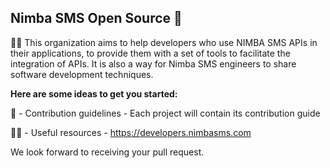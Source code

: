 ## Nimba SMS Open Source 👋

🙋‍♀️ This organization aims to help developers who use NIMBA SMS APIs in their applications, to provide them with a set of tools to facilitate the integration of APIs. It is also a way for Nimba SMS engineers to share software development techniques.



**Here are some ideas to get you started:**


🧙 -  Contribution guidelines - Each project will contain its contribution guide

👩‍💻 - Useful resources - https://developers.nimbasms.com

We look forward to receiving your pull request.
